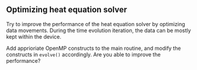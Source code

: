 ## Optimizing heat equation solver

Try to improve the performance of the heat equation solver by optimizing data movements.
During the time evolution iteration, the data can be mostly kept within the device.

Add apprioriate OpenMP constructs to the main routine, and modify the constructs in
`evolve()` accordingly. Are you able to improve the performance?
